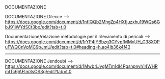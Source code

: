 
DOCUMENTAZIONE

DOCUMENTAZIONE Dilecce --> https://docs.google.com/document/d/1nfIQQb2MhgZp4HXfjuzxhu19WQs6GbJ91iWYdSCt3bo/edit?tab=t.0

Documentazione/relazione metodologie per il rilevamento di pericoli --> https://docs.google.com/document/d/1rYP4jYBbzg3GYvpfMMvUH_G38XOPuFWQCnVpMC9pJmU/edit?tab=t.0#heading=h.ao4lb36k4f43


--------------------------------------------------------------------------------------------------------------------------------------------------------
DOCUMENTAZIONE Jendoubi --> https://docs.google.com/document/d/1Mwb4JygMTm1dl4Pgsnpnvh14WHRmITc6jAFtm3sOS3g/edit?tab=t.0
